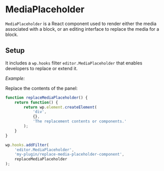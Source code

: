 MediaPlaceholder
===========

`MediaPlaceholder` is a React component used to render either the media associated with a block, or an editing interface to replace the media for a block.

## Setup

It includes a `wp.hooks` filter `editor.MediaPlaceholder` that enables developers to replace or extend it.

_Example:_

Replace the contents of the panel:

```js
function replaceMediaPlaceholder() { 
	return function() { 
		return wp.element.createElement( 
			'div', 
			{}, 
			'The replacement contents or components.' 
		); 
	} 
} 

wp.hooks.addFilter( 
	'editor.MediaPlaceholder', 
	'my-plugin/replace-media-placeholder-component', 
	replaceMediaPlaceholder
);
```
